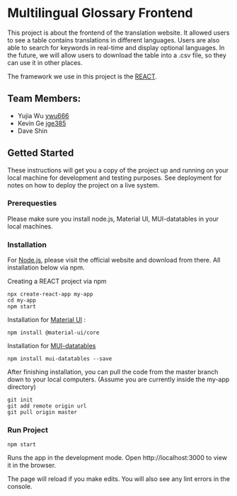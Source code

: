 # Multilingual Glossary Frontend
This project is about the frontend of the translation website. It allowed users to see a table contains translations in different languages. Users are also able to search for keywords in real-time and display optional languages. In the future, we will allow users to download the table into a .csv file, so they can use it in other places. 

The framework we use in this project is the [REACT](https://reactjs.org/). 

## Team Members:
* Yujia Wu [ywu666](https://github.com/ywu666)
* Kevin Ge [jge385](https://github.com/jge385)
* Dave Shin 

## Getted Started
These instructions will get you a copy of the project up and running on your local machine for development and testing purposes. See deployment for notes on how to deploy the project on a live system.

### Prerequesties
Please make sure you install node.js, Material UI, MUI-datatables in your local machines.

### Installation
For [Node.js](https://nodejs.org/en/), please visit the official website and download from there. All installation below via npm. 

Creating a REACT project via npm
```
npx create-react-app my-app
cd my-app
npm start
```

Installation for [Material UI](https://material-ui.com/) :
```
npm install @material-ui/core
```

Installation for [MUI-datatables](https://github.com/gregnb/mui-datatables)
```
npm install mui-datatables --save
```
After finishing installation, you can pull the code from the master branch down to your local computers. (Assume you are currently inside the my-app directory)
```
git init
git add remote origin url
git pull origin master
```

### Run Project
```
npm start
```
Runs the app in the development mode. Open http://localhost:3000 to view it in the browser.

The page will reload if you make edits. You will also see any lint errors in the console.







